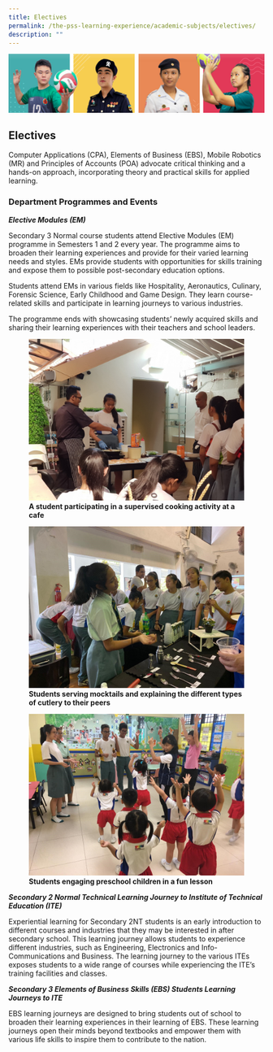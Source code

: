 ```yaml
---
title: Electives
permalink: /the-pss-learning-experience/academic-subjects/electives/
description: ""
---
```

![](/images/Our%20School/subbanner.jpg)

## Electives

Computer Applications (CPA), Elements of Business (EBS), Mobile Robotics (MR) and Principles of Accounts (POA) advocate critical thinking and a hands-on approach, incorporating theory and practical skills for applied learning.

  

### Department Programmes and Events


  

**_Elective Modules (EM)_**

  

Secondary 3 Normal course students attend Elective Modules (EM) programme in Semesters 1 and 2 every year. The programme aims to broaden their learning experiences and provide for their varied learning needs and styles. EMs provide students with opportunities for skills training and expose them to possible post-secondary education options.  

  

Students attend EMs in various fields like Hospitality, Aeronautics, Culinary, Forensic Science, Early Childhood and Game Design. They learn course-related skills and participate in learning journeys to various industries.

  

The programme ends with showcasing students’ newly acquired skills and sharing their learning experiences with their teachers and school leaders.


<figure>
<img src="/images/Academic%20Subjects/Electives/A%20student%20participating%20in%20an%20elective%20module%20activity.jpg">
<figcaption> <strong>A student participating in a supervised cooking activity at a cafe</strong> </figcaption>
</figure>





<figure>
<img src="/images/Academic%20Subjects/Electives/Students%20serving%20mocktails%20and%20explaining%20the%20different%20types%20of%20cultery%20to%20their%20peers.jpg">
<figcaption> <strong> Students serving mocktails and explaining the different types of cutlery to their peers</strong> </figcaption>
</figure>




<figure>
<img src="/images/Academic%20Subjects/Electives/Students%20engage%20preschool%20children.jpg">
<figcaption> <strong> Students engaging preschool children in a fun lesson </strong> </figcaption>
</figure>


**_Secondary 2 Normal Technical Learning Journey to Institute of Technical Education (ITE)_**

  

Experiential learning for Secondary 2NT students is an early introduction to different courses and industries that they may be interested in after secondary school. This learning journey allows students to experience different industries, such as Engineering, Electronics and Info-Communications and Business. The learning journey to the various ITEs exposes students to a wide range of courses while experiencing the ITE’s training facilities and classes.

  

  

**_Secondary 3 Elements of Business Skills (EBS) Students Learning Journeys to ITE_**

  

EBS learning journeys are designed to bring students out of school to broaden their learning experiences in their learning of EBS. These learning journeys open their minds beyond textbooks and empower them with various life skills to inspire them to contribute to the nation.